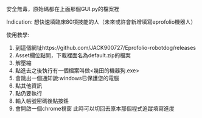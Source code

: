 安全無毒，原始碼都在上面那個GUI.py的檔案裡

Indication: 想快速填臨床80項技能的人（未來或許會新增填寫eprofolio機器人）

使用教學:
1. 到這個網址https://github.com/JACK900727/Eprofolio-robotdog/releases
2. Asset欄位點開，下載裡面名為default.zip的檔案
3. 解壓縮
4. 點進去之後執行有一個檔案叫做<幾田的機器狗.exe>
5. 會跳出一個通知說:windows已保護您的電腦
6. 點其他資訊
7. 點仍要執行
8. 輸入帳號密碼後點按鈕
9. 會開啟一個chrome視窗 此時可以切回去原本那個程式追蹤填寫進度
